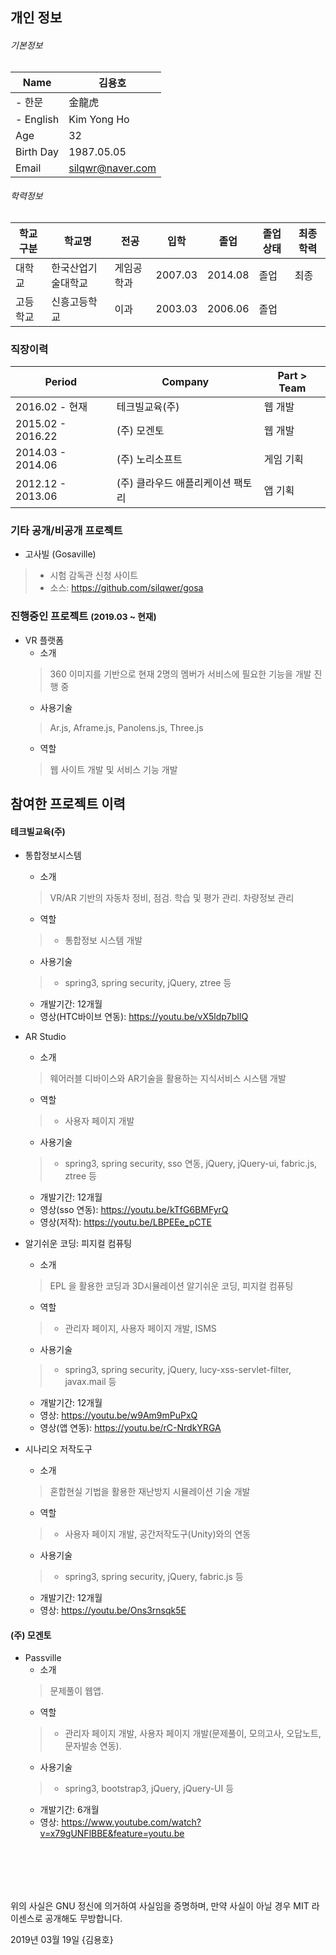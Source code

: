 ## 개인 정보

###### 기본정보  


Name       | 김용호
-----------|--------------
 - 한문 | 金龍虎
 - English | Kim Yong Ho
Age        | 32 
Birth Day  | 1987.05.05
Email      | silqwr@naver.com

  
###### 학력정보

학교구분     | 학교명    | 전공            | 입학   | 졸업     | 졸업상태    | 최종학력
------------|----------------|------------------|---------|---------|-----------|--------
대학교  | 한국산업기술대학교  | 게임공학과 | 2007.03 | 2014.08 | 졸업 | 최종
고등학교 | 신흥고등학교 | 이과 | 2003.03 | 2006.06 | 졸업 |

### 직장이력
Period            | Company      | Part > Team                    
------------------|--------------|-----------------------------
2016.02 - 현재  | 테크빌교육(주)  | 웹 개발
2015.02 - 2016.22  | (주) 모겐토 | 웹 개발
2014.03 - 2014.06  | (주) 노리소프트     | 게임 기획
2012.12 - 2013.06  | (주) 클라우드 애플리케이션 팩토리 | 앱 기획
  
### 기타 공개/비공개 프로젝트
* 고사빌 (Gosaville)
> - 시험 감독관 신청 사이트  
> - 소스: https://github.com/silqwer/gosa

### 진행중인 프로젝트 <small>(2019.03 ~ 현재)</small>

* VR 플랫폼
  - 소개  
  > 360 이미지를 기반으로 현재 2명의 멤버가 서비스에 필요한 기능을 개발 진행 중
  - 사용기술  
  > Ar.js, Aframe.js, Panolens.js, Three.js
  - 역할  
  > 웹 사이트 개발 및 서비스 기능 개발  

## 참여한 프로젝트 이력

#### 테크빌교육(주)
* 통합정보시스템
  - 소개  
  > VR/AR 기반의 자동차 정비, 점검. 학습 및 평가 관리. 차량정보 관리
  - 역할  
  > * 통합정보 시스템 개발
  - 사용기술  
  > * spring3, spring security, jQuery, ztree 등  
  - 개발기간: 12개월  
  - 영상(HTC바이브 연동): https://youtu.be/vX5ldp7bIlQ
 

* AR Studio
  - 소개  
  > 웨어러블 디바이스와 AR기술을 활용하는 지식서비스 시스탬 개발
  - 역할  
  > * 사용자 페이지 개발
  - 사용기술  
  > * spring3, spring security, sso 연동, jQuery, jQuery-ui, fabric.js, ztree 등  
  - 개발기간: 12개월  
  - 영상(sso 연동): https://youtu.be/kTfG6BMFyrQ
  - 영상(저작): https://youtu.be/LBPEEe_pCTE

* 알기쉬운 코딩: 피지컬 컴퓨팅
  - 소개  
  > EPL 을 활용한 코딩과 3D시뮬레이션 알기쉬운 코딩, 피지컬 컴퓨팅
  - 역할  
  > * 관리자 페이지, 사용자 페이지 개발, ISMS
  - 사용기술  
  > * spring3, spring security, jQuery, lucy-xss-servlet-filter, javax.mail 등  
  - 개발기간: 12개월  
  - 영상: https://youtu.be/w9Am9mPuPxQ
  - 영상(앱 연동): https://youtu.be/rC-NrdkYRGA
  
* 시나리오 저작도구
  - 소개  
  > 혼합현실 기법을 활용한 재난방지 시뮬레이션 기술 개발  
  - 역할  
  > * 사용자 페이지 개발, 공간저작도구(Unity)와의 연동
  - 사용기술  
  > * spring3, spring security, jQuery, fabric.js 등  
  - 개발기간: 12개월  
  - 영상: https://youtu.be/Ons3rnsqk5E

#### (주) 모겐토
* Passville  
  - 소개  
  > 문제풀이 웹앱.  
  - 역할  
  > * 관리자 페이지 개발, 사용자 페이지 개발(문제풀이, 모의고사, 오답노트, 문자발송 연동).  
  - 사용기술  
  > * spring3, bootstrap3, jQuery, jQuery-UI 등
  - 개발기간: 6개월  
  - 영상: https://www.youtube.com/watch?v=x79gUNFlBBE&feature=youtu.be




<br><br>
---
위의 사실은 GNU 정신에 의거하여 사실임을 증명하며, 만약 사실이 아닐 경우 MIT 라이센스로 공개해도 무방합니다.

2019년 03월 19일
{김용호}